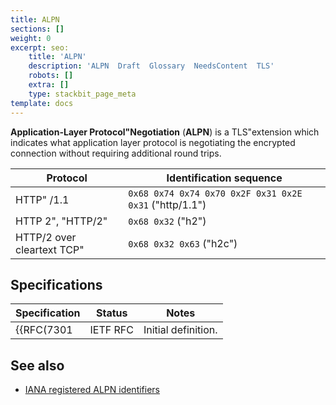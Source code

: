 ```yaml
---
title: ALPN
sections: []
weight: 0
excerpt: seo:
    title: 'ALPN'
    description: 'ALPN  Draft  Glossary  NeedsContent  TLS'
    robots: []
    extra: []
    type: stackbit_page_meta
template: docs
---
```


**Application-Layer Protocol"Negotiation** (**ALPN**) is a TLS"extension which indicates what application layer protocol is negotiating the encrypted connection without requiring additional round trips.

| Protocol                                       | Identification sequence                                |
| ---------------------------------------------- | ------------------------------------------------------ |
| HTTP" /1.1               | `0x68 0x74 0x74 0x70 0x2F 0x31 0x2E 0x31` ("http/1.1") |
| HTTP 2", "HTTP/2"  | `0x68 0x32` ("h2")                                     |
| HTTP/2 over cleartext TCP"| `0x68 0x32 0x63` ("h2c")                               |

## Specifications

| Specification    | Status   | Notes               |
| ---------------- | -------- | ------------------- |
| {{RFC(7301| IETF RFC | Initial definition. |

## See also

- [IANA registered ALPN identifiers](https://www.iana.org/assignments/tls-extensiontype-values/tls-extensiontype-values.xhtml#alpn-protocol-ids)
